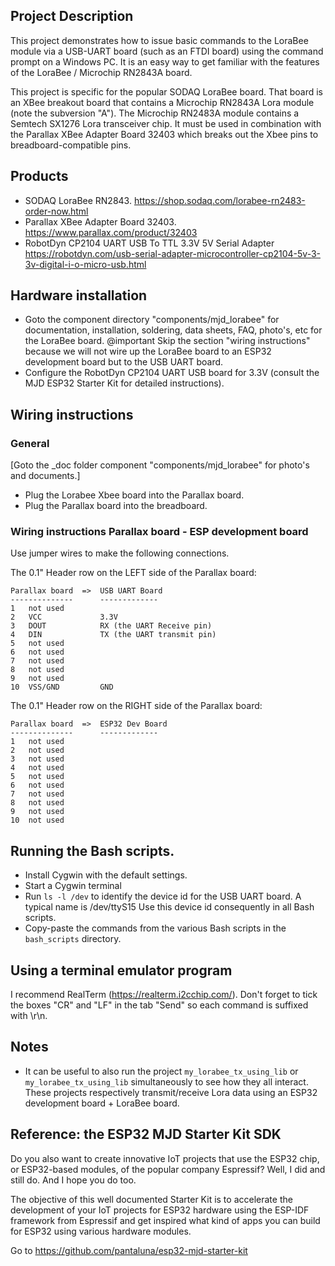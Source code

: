 ## Project Description
This project demonstrates how to issue basic commands to the LoraBee module via a USB-UART board (such as an FTDI board) using the command prompt on a Windows PC. It is an easy way to get familiar with the features of the LoraBee / Microchip RN2843A board.

This project is specific for the popular SODAQ LoraBee board. That board is an XBee breakout board that contains a Microchip RN2843A Lora module (note the subversion "A"). The Microchip RN2483A module contains a Semtech SX1276 Lora transceiver chip. It must be used in combination with the Parallax XBee Adapter Board 32403 which breaks out the Xbee pins to breadboard-compatible pins.

## Products
- SODAQ LoraBee RN2843. https://shop.sodaq.com/lorabee-rn2483-order-now.html
- Parallax XBee Adapter Board 32403. https://www.parallax.com/product/32403
- RobotDyn CP2104 UART USB To TTL 3.3V 5V Serial Adapter https://robotdyn.com/usb-serial-adapter-microcontroller-cp2104-5v-3-3v-digital-i-o-micro-usb.html

## Hardware installation
- Goto the component directory "components/mjd_lorabee" for documentation, installation, soldering, data sheets, FAQ, photo's, etc for the LoraBee board. @important Skip the section "wiring instructions" because we will not wire up the LoraBee board to an ESP32 development board but to the USB UART board.
- Configure the RobotDyn CP2104 UART USB board for 3.3V (consult the MJD ESP32 Starter Kit for detailed instructions).

## Wiring instructions
### General
[Goto the _doc folder component "components/mjd_lorabee" for photo's and documents.]

- Plug the Lorabee Xbee board into the Parallax board.
- Plug the Parallax board into the breadboard.

### Wiring instructions Parallax board - ESP development board
Use jumper wires to make the following connections.

The 0.1" Header row on the LEFT side of the Parallax board:

```
Parallax board  =>  USB UART Board
--------------      -------------
1   not used
2   VCC             3.3V
3   DOUT            RX (the UART Receive pin)
4   DIN             TX (the UART transmit pin)
5   not used
6   not used
7   not used
8   not used
9   not used
10  VSS/GND         GND
```

The 0.1" Header row on the RIGHT side of the Parallax board:

```
Parallax board  =>  ESP32 Dev Board
--------------      -------------
1   not used
2   not used
3   not used
4   not used
5   not used
6   not used
7   not used
8   not used
9   not used
10  not used
```

## Running the Bash scripts.
- Install Cygwin with the default settings.
- Start a Cygwin terminal
- Run `ls -l /dev` to identify the device id for the USB UART board. A typical name is /dev/ttyS15 Use this device id consequently in all Bash scripts.
- Copy-paste the commands from the various Bash scripts in the `bash_scripts` directory.

## Using a terminal emulator program
I recommend RealTerm (https://realterm.i2cchip.com/). Don't forget to tick the boxes "CR" and "LF" in the tab "Send" so each command is suffixed with \r\n.

## Notes
- It can be useful to also run the project `my_lorabee_tx_using_lib` or `my_lorabee_tx_using_lib` simultaneously to see how they all interact. These projects respectively transmit/receive Lora data using an ESP32 development board + LoraBee board.



## Reference: the ESP32 MJD Starter Kit SDK

Do you also want to create innovative IoT projects that use the ESP32 chip, or ESP32-based modules, of the popular company Espressif? Well, I did and still do. And I hope you do too.

The objective of this well documented Starter Kit is to accelerate the development of your IoT projects for ESP32 hardware using the ESP-IDF framework from Espressif and get inspired what kind of apps you can build for ESP32 using various hardware modules.

Go to https://github.com/pantaluna/esp32-mjd-starter-kit

